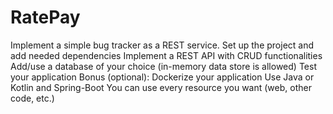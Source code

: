 # RatePay
Implement a simple bug tracker as a REST service.
Set up the project and add needed dependencies
Implement a REST API with CRUD functionalities
Add/use a database of your choice (in-memory data store is allowed)
Test your application
Bonus (optional): Dockerize your application
Use Java or Kotlin and Spring-Boot
You can use every resource you want (web, other code, etc.)
